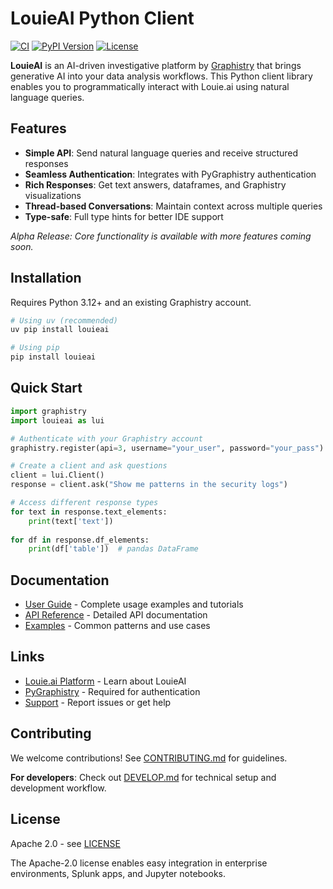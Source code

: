 # LouieAI Python Client

[![CI](https://github.com/graphistry/louie-py/actions/workflows/ci.yml/badge.svg)](https://github.com/graphistry/louie-py/actions/workflows/ci.yml)
[![PyPI Version](https://img.shields.io/pypi/v/louieai.svg)](https://pypi.org/project/louieai/)
[![License](https://img.shields.io/badge/License-Apache%202.0-blue.svg)](LICENSE)

**LouieAI** is an AI-driven investigative platform by [Graphistry](https://www.graphistry.com) that brings generative AI into your data analysis workflows. This Python client library enables you to programmatically interact with Louie.ai using natural language queries.

## Features

- **Simple API**: Send natural language queries and receive structured responses
- **Seamless Authentication**: Integrates with PyGraphistry authentication
- **Rich Responses**: Get text answers, dataframes, and Graphistry visualizations
- **Thread-based Conversations**: Maintain context across multiple queries
- **Type-safe**: Full type hints for better IDE support

*Alpha Release: Core functionality is available with more features coming soon.*

## Installation

Requires Python 3.12+ and an existing Graphistry account.

```bash
# Using uv (recommended)
uv pip install louieai

# Using pip
pip install louieai
```

## Quick Start

```python
import graphistry
import louieai as lui

# Authenticate with your Graphistry account
graphistry.register(api=3, username="your_user", password="your_pass")

# Create a client and ask questions
client = lui.Client()
response = client.ask("Show me patterns in the security logs")

# Access different response types
for text in response.text_elements:
    print(text['text'])
    
for df in response.df_elements:
    print(df['table'])  # pandas DataFrame
```

## Documentation

- [User Guide](https://louieai.readthedocs.io) - Complete usage examples and tutorials
- [API Reference](https://louieai.readthedocs.io/en/latest/api/) - Detailed API documentation
- [Examples](https://louieai.readthedocs.io/en/latest/examples/) - Common patterns and use cases

## Links

- [Louie.ai Platform](https://louie.ai) - Learn about LouieAI
- [PyGraphistry](https://github.com/graphistry/pygraphistry) - Required for authentication
- [Support](https://github.com/graphistry/louie-py/issues) - Report issues or get help

## Contributing

We welcome contributions! See [CONTRIBUTING.md](CONTRIBUTING.md) for guidelines.

**For developers**: Check out [DEVELOP.md](DEVELOP.md) for technical setup and development workflow.

## License

Apache 2.0 - see [LICENSE](LICENSE)

The Apache-2.0 license enables easy integration in enterprise environments, Splunk apps, and Jupyter notebooks.